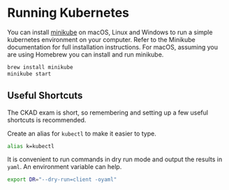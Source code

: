 # Running Kubernetes

You can install [minikube](https://minikube.sigs.k8s.io/docs/) on macOS, Linux and Windows to run a simple kubernetes environment on your computer. Refer to the Minikube documentation for full installation instructions. For macOS, assuming you are using Homebrew you can install and run minikube.

```bash
brew install minikube
minikube start
```

## Useful Shortcuts

The CKAD exam is short, so remembering and setting up a few useful shortcuts is recommended.

Create an alias for `kubectl` to make it easier to type.

```bash
alias k=kubectl
```

It is convenient to run commands in dry run mode and output the results in `yaml`. An environment variable can help.

```bash
export DR="--dry-run=client -oyaml"
```
